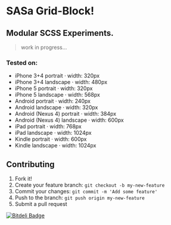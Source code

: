 SASa Grid-Block!
====

## Modular SCSS Experiments.
> work in progress...

### Tested on:

* iPhone 3+4 portrait · width: 320px
* iPhone 3+4 landscape · width: 480px
* iPhone 5 portrait · width: 320px
* iPhone 5 landscape · width: 568px
* Android portrait · width: 240px
* Android landscape · width: 320px
* Android (Nexus 4) portrait · width: 384px
* Android (Nexus 4) landscape · width: 600px
* iPad portrait · width: 768px
* iPad landscape · width: 1024px
* Kindle portrait · width: 600px
* Kindle landscape · width: 1024px

## Contributing

1. Fork it!
2. Create your feature branch: `git checkout -b my-new-feature`
3. Commit your changes: `git commit -m 'Add some feature'`
4. Push to the branch: `git push origin my-new-feature`
5. Submit a pull request

[![Bitdeli Badge](https://d2weczhvl823v0.cloudfront.net/newaeonweb/sasa/trend.png)](https://bitdeli.com/free "Bitdeli Badge")
